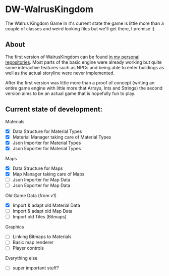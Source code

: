# DW-WalrusKingdom
The Walrus Kingdom Game
In it's current state the game is little more than a couple of classes and weird looking files but we'll get there, I promise :)

## About
The first version of WalrusKingdom can be found [in my personal repositories](https://github.com/KaliPhobos/WalrusKingdom).
Most parts of the basic engine were already working but quite some interactive features such as NPCs and being able to enter buildings as well as the actual storyline were never implemented.

After the first version was little more than a proof of concept (writing an entire game engine with little more that Arrays, Ints and Strings) the second version aims to be an actual game that is hopefully fun to play.


## Current state of development:

Materials
- [x] Data Structure for Material Types
- [x] Material Manager taking care of Material Types
- [x] Json Importer for Material Types
- [x] Json Exporter for Material Types

Maps
- [x] Data Structure for Maps
- [x] Map Manager taking care of Maps
- [ ] Json Importer for Map Data
- [ ] Json Exporter for Map Data

Old Game Data (from v1)
- [x] Import & adapt old Material Data
- [ ] Import & adapt old Map Data
- [ ] Import old Tiles (Bitmaps)

Graphics
- [ ] Linking Bitmaps to Materials
- [ ] Basic map renderer
- [ ] Player controls

Everything else
- [ ] super important stuff?